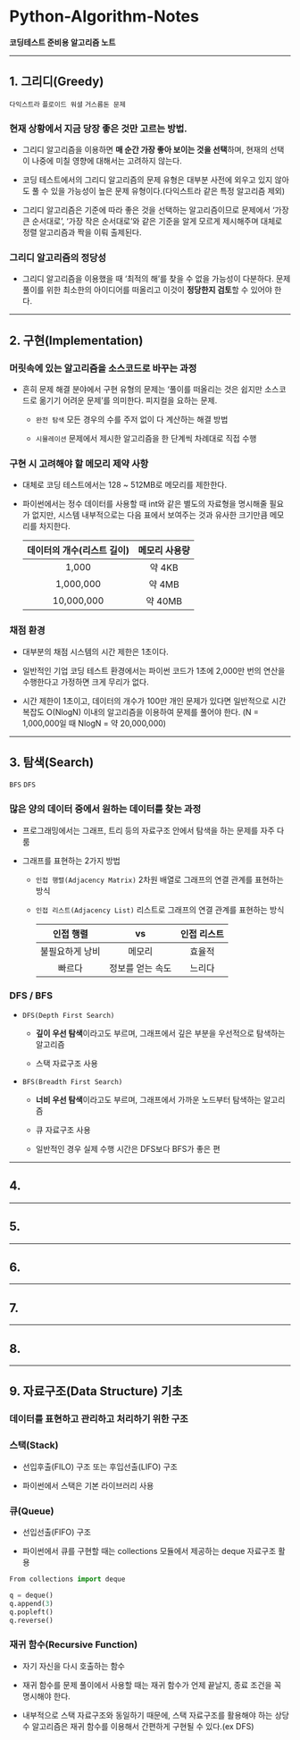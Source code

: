 # Python-Algorithm-Notes
**코딩테스트 준비용 알고리즘 노트**

___

## 1. 그리디(Greedy)

`다익스트라` `플로이드 워셜` `거스름돈 문제`

### 현재 상황에서 지금 당장 좋은 것만 고르는 방법.

* 그리디 알고리즘을 이용하면 **매 순간 가장 좋아 보이는 것을 선택**하며, 현재의 선택이 나중에 미칠 영향에 대해서는 고려하지 않는다.

* 코딩 테스트에서의 그리디 알고리즘의 문제 유형은 대부분 사전에 외우고 있지 않아도 풀 수 있을 가능성이 높은 문제 유형이다.(다익스트라 같은 특정 알고리즘 제외)

* 그리디 알고리즘은 기준에 따라 좋은 것을 선택하는 알고리즘이므로 문제에서 ‘가장 큰 순서대로’, ‘가장 작은 순서대로’와 같은 기준을 알게 모르게 제시해주며 대체로 정렬 알고리즘과 짝을 이뤄 출제된다.

### 그리디 알고리즘의 정당성

* 그리디 알고리즘을 이용했을 때 ‘최적의 해’를 찾을 수 없을 가능성이 다분하다. 문제 풀이를 위한 최소한의 아이디어를 떠올리고 이것이 **정당한지 검토**할 수 있어야 한다.

___

## 2. 구현(Implementation)

### 머릿속에 있는 알고리즘을 소스코드로 바꾸는 과정

* 흔히 문제 해결 분야에서 구현 유형의 문제는 ‘풀이를 떠올리는 것은 쉽지만 소스코드로 옮기기 어려운 문제’를 의미한다. 피지컬을 요하는 문제.

  * `완전 탐색` 모든 경우의 수를 주저 없이 다 계산하는 해결 방법

  * `시뮬레이션` 문제에서 제시한 알고리즘을 한 단계씩 차례대로 직접 수행

### 구현 시 고려해야 할 메모리 제약 사항

* 대체로 코딩 테스트에서는 128 ~ 512MB로 메모리를 제한한다.

* 파이썬에서는 정수 데이터를 사용할 때 int와 같은 별도의 자료형을 명시해줄 필요가 없지만, 시스템 내부적으로는 다음 표에서 보여주는 것과 유사한 크기만큼 메모리를 차지한다.

    데이터의 개수(리스트 길이) | 메모리 사용량
    :---:|:---:
    1,000|약 4KB
    1,000,000|약 4MB
    10,000,000|약 40MB

### 채점 환경

* 대부분의 채점 시스템의 시간 제한은 1초이다.

* 일반적인 기업 코딩 테스트 환경에서는 파이썬 코드가 1초에 2,000만 번의 연산을 수행한다고 가정하면 크게 무리가 없다.

* 시간 제한이 1초이고, 데이터의 개수가 100만 개인 문제가 있다면 일반적으로 시간 복잡도 O(NlogN) 이내의 알고리즘을 이용하여 문제를 풀어야 한다. (N = 1,000,000일 때 NlogN = 약 20,000,000)

___

## 3. 탐색(Search)

`BFS` `DFS`

### 많은 양의 데이터 중에서 원하는 데이터를 찾는 과정

* 프로그래밍에서는 그래프, 트리 등의 자료구조 안에서 탐색을 하는 문제를 자주 다룸

* 그래프를 표현하는 2가지 방법

  * `인접 행렬(Adjacency Matrix)` 2차원 배열로 그래프의 연결 관계를 표현하는 방식

  * `인접 리스트(Adjacency List)` 리스트로 그래프의 연결 관계를 표현하는 방식

    인접 행렬 | vs | 인접 리스트
    :---:|:---:|:---:
    불필요하게 낭비|메모리|효율적
    빠르다|정보를 얻는 속도|느리다

### DFS / BFS

* `DFS(Depth First Search)`

  * **깊이 우선 탐색**이라고도 부르며, 그래프에서 깊은 부분을 우선적으로 탐색하는 알고리즘

  * 스택 자료구조 사용

* `BFS(Breadth First Search)`

  * **너비 우선 탐색**이라고도 부르며, 그래프에서 가까운 노드부터 탐색하는 알고리즘

  * 큐 자료구조 사용

  * 일반적인 경우 실제 수행 시간은 DFS보다 BFS가 좋은 편

___

## 4. 

___

## 5. 

___

## 6. 

___

## 7. 

___

## 8. 

___

## 9. 자료구조(Data Structure) 기초

### 데이터를 표현하고 관리하고 처리하기 위한 구조

### 스택(Stack)

* 선입후출(FILO) 구조 또는 후입선출(LIFO) 구조

* 파이썬에서 스택은 기본 라이브러리 사용

### 큐(Queue)

* 선입선출(FIFO) 구조

* 파이썬에서 큐를 구현할 때는 collections 모듈에서 제공하는 deque 자료구조 활용

```python
From collections import deque

q = deque()
q.append(3)
q.popleft()
q.reverse()
```

### 재귀 함수(Recursive Function)

* 자기 자신을 다시 호출하는 함수

* 재귀 함수를 문제 풀이에서 사용할 때는 재귀 함수가 언제 끝날지, 종료 조건을 꼭 명시해야 한다.

* 내부적으로 스택 자료구조와 동일하기 때문에, 스택 자료구조를 활용해야 하는 상당수 알고리즘은 재귀 함수를 이용해서 간편하게 구현될 수 있다.(ex DFS)
